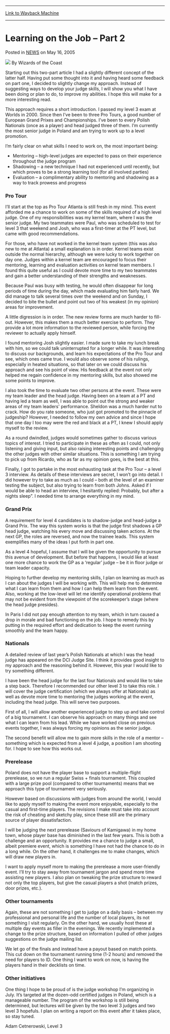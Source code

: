 
---
[Link to Wayback Machine](https://web.archive.org/web/20210501184623/https://magic.wizards.com/en/articles/archive/learning-job-part-2-2005-05-16)

[_metadata_:author]:- "Wizards of the Coast"
[_metadata_:description]:- "Starting out this two-part article I had a slightly different concept of the latter half. Having put some thought into it and having heard some feedback on part one, I decided to slightly change my approach. Instead of suggesting ways to develop your judge skills, I will show you what I have been doing or plan to do, to improve my abilities. I hope this will make for a more"
[_metadata_:generator]:- "Drupal 7 (http://drupal.org)"
[_metadata_:node]:- "938256"
[_metadata_:publish_date]:- "2005-05-16"
[_metadata_:source]:- "div-main-content"
[_metadata_:title]:- "Learning on the Job – Part 2"
[_metadata_:wayback_capture_timestamp]:- "2021-05-01 18:46:23"
[_metadata_:wayback_raw_url]:- "https://web.archive.org/web/20210501184623id_/https://magic.wizards.com/en/articles/archive/learning-job-part-2-2005-05-16"
[_metadata_:wayback_url]:- "https://magic.wizards.com/en/articles/archive/learning-job-part-2-2005-05-16"
---


Learning on the Job – Part 2
============================



 Posted in [NEWS](/en/articles?source=MX_Nav2020)
 on May 16, 2005 






![](https://media.magic.wizards.com/styles/auth_small/public/images/person/wizards_author.jpg)
By Wizards of the Coast











Starting out this two-part article I had a slightly different concept of the latter half. Having put some thought into it and having heard some feedback on part one, I decided to slightly change my approach. Instead of suggesting ways to develop your judge skills, I will show you what I have been doing or plan to do, to improve my abilities. I hope this will make for a more interesting read.


This approach requires a short introduction. I passed my level 3 exam at Worlds in 2000. Since then I’ve been to three Pro Tours, a good number of European Grand Prixes and Championships. I’ve been to every Polish Nationals (once as a player) and head judged three of them. I’m currently the most senior judge in Poland and am trying to work up to a level promotion.


I’m fairly clear on what skills I need to work on, the most important being:


* Mentoring – high-level judges are expected to pass on their experience throughout the judge program
* Shadowing – a new technique I had not experienced until recently, but which proves to be a strong learning tool (for all involved parties)
* Evaluation – a complimentary ability to mentoring and shadowing as a way to track prowess and progress

### Pro Tour


I’ll start at the top as Pro Tour Atlanta is still fresh in my mind. This event afforded me a chance to work on some of the skills required of a high level judge. One of my responsibilities was my kernel team, where I was the senior judge. My two teammates were Paul, who was scheduled to test for level 3 that weekend and Josh, who was a first-timer at the PT level, but came with good recommendations.


For those, who have not worked in the kernel team system (this was also new to me at Atlanta) a small explanation is in order. Kernel teams exist outside the normal hierarchy, although we were lucky to work together on day one. Judges within a kernel team are encouraged to focus their mentoring, learning and evaluation activities on kernel team members. I found this quite useful as I could devote more time to my two teammates and gain a better understanding of their strengths and weaknesses.


Because Paul was busy with testing, he would often disappear for long periods of time during the day, which made evaluating him fairly hard. We did manage to talk several times over the weekend and on Sunday, I decided to bite the bullet and point out two of his weakest (in my opinion) areas for improvement.


A little digression is in order. The new review forms are much harder to fill-out. However, this makes them a much better exercise to perform. They provide a lot more information to the reviewed person, while forcing the reviewer to actually apply himself.


I found mentoring Josh slightly easier. I made sure to take my lunch break with him, so we could talk uninterrupted for a longer while. It was interesting to discuss our backgrounds, and learn his expectations of the Pro Tour and see, which ones came true. I would also observe some of his rulings, especially in heated situations, so that later on we could discuss his approach and see his point of view. His feedback at the event not only helped me regain confidence in my mentoring skills, but also showed me some points to improve.


I also took the time to evaluate two other persons at the event. These were my team leader and the head judge. Having been on a team at a PT and having led a team as well, I was able to point out the strong and weaker areas of my team leaders' performance. Sheldon was a much harder nut to crack. How do you rate someone, who just got promoted to the pinnacle of judgeship? However, I needed to follow my own advice and since I hope that one day I too may were the red and black at a PT, I knew I should apply myself to the review.


As a round dwindled, judges would sometimes gather to discuss various topics of interest. I tried to participate in these as often as I could, not only listening and giving input, but also raising interesting points and challenging the other judges with other similar situations. This is something I am trying to pick up from Ricardo, who as far as my opinion goes, is the best at this.


Finally, I got to partake in the most exhausting task at the Pro Tour – a level 3 interview. As details of these interviews are secret, I won’t go into detail. I did however try to take as much as I could – both at the level of an examiner testing the subject, but also trying to learn from both Johns. Asked if I would be able to head an interview, I hesitantly replied: Probably, but after a nights sleep”. I needed time to arrange everything in my mind.


### Grand Prix


A requirement for level 4 candidates is to shadow-judge and head-judge a Grand Prix. The way this system works is that the judge first shadows a GP head judge, watching his every move and discussing taken actions. At the next GP, the roles are reversed, and now the trainee leads. This system exemplifies many of the ideas I put forth in part one.


As a level 4 hopeful, I assume that I will be given the opportunity to pursue this avenue of development. But before that happens, I would like at least one more chance to work the GP as a ‘regular’ judge – be it in floor judge or team leader capacity.


Hoping to further develop my mentoring skills, I plan on learning as much as I can about the judges I will be working with. This will help me to determine what I can learn from them and how I can help them learn from the event. Also, working at the low-level will let me identify operational problems that may not be evident from the viewpoint of the scorekeeper’s stage (where the head judge presides).


In Paris I did not pay enough attention to my team, which in turn caused a drop in morale and bad functioning on the job. I hope to remedy this by putting in the required effort and dedication to keep the event running smoothly and the team happy.


### Nationals


A detailed review of last year’s Polish Nationals at which I was the head judge has appeared on the DCI Judge Site. I think it provides good insight to my approach and the reasoning behind it. However, this year I would like to try something different.


I have been the head judge for the last four Nationals and would like to take a step back. Therefore I recommended our other level 3 to take this role. I will cover the judge certification (which we always offer at Nationals) as well as devote more time to mentoring the judges working at the event, including the head judge. This will serve two purposes.


First of all, I will allow another experienced judge to step up and take control of a big tournament. I can observe his approach on many things and see what I can learn from his lead. While we have worked close on previous events together, I was always forcing my opinions as the senior judge.


The second benefit will allow me to gain more skills in the role of a mentor – something which is expected from a level 4 judge, a position I am shooting for. I hope to see how this works out.


### Prerelease


Poland does not have the player base to support a multiple-flight prerelease, so we run a regular Swiss + finals tournament. This coupled with a large prize pool (compared to other tournaments) means that we approach this type of tournament very seriously.


However based on discussions with judges from around the world, I would like to apply myself to making the event more enjoyable, especially to the casual and first-time players. The revisions I make must take into account the risk of cheating and sketchy play, since these still are the primary source of player dissatisfaction.


I will be judging the next prerelease (Saviours of Kamigawa) in my home town, whose player base has diminished in the last few years. This is both a challenge and an opportunity. It provides me a chance to judge a small, albeit premiere event, which is something I have not had the chance to do in a long while. On the other hand, it challenges me to make changes, which will draw new players in.


I want to apply myself more to making the prerelease a more user-friendly event. I’ll try to stay away from tournament jargon and spend more time assisting new players. I also plan on tweaking the prize structure to reward not only the top players, but give the casual players a shot (match prizes, door prizes, etc.).


### Other tournaments


Again, these are not something I get to judge on a daily basis – between my professional and personal life and the number of local players, its not something I visit regularly. On the other hand, we usually host these at multiple day events as filler in the evenings. We recently implemented a change to the prize structure, based on information I pulled of other judges suggestions on the judge mailing list.


We let go of the finals and instead have a payout based on match points. This cut down on the tournament running time (1-2 hours) and removed the need for players to ID. One thing I want to work on now, is having the players hand in their decklists on time.


### Other initiatives


One thing I hope to be proud of is the judge workshop I’m organizing in July. It’s targeted at the dozen-odd certified judges in Poland, which is a manageable number. The program of the workshop is still being determined, but lectures will be given by the two level 3 judges and two level 3 hopefuls. I plan on writing a report on this event after it takes place, so stay tuned.


Adam Cetnerowski, Level 3







